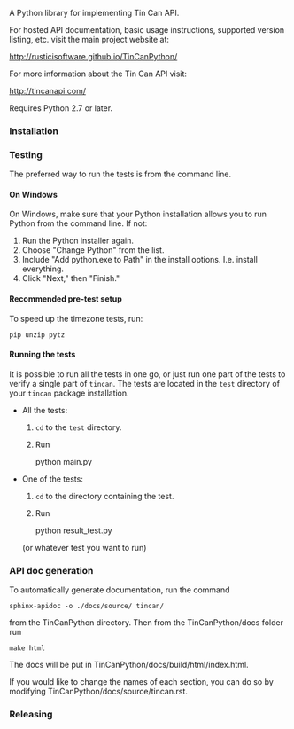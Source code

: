 A Python library for implementing Tin Can API.

For hosted API documentation, basic usage instructions, supported version listing, etc. visit the main project website at:

http://rusticisoftware.github.io/TinCanPython/

For more information about the Tin Can API visit:

http://tincanapi.com/

Requires Python 2.7 or later.

### Installation

### Testing
The preferred way to run the tests is from the command line. 

#### On Windows
On Windows, make sure that your Python installation allows you to run Python from the command line. If not:

1. Run the Python installer again.
2. Choose "Change Python" from the list.
3. Include "Add python.exe to Path" in the install options. I.e. install everything.
4. Click "Next," then "Finish."

#### Recommended pre-test setup
To speed up the timezone tests, run:

    pip unzip pytz

#### Running the tests
It is possible to run all the tests in one go, or just run one part of the tests to verify a single part of `tincan`. The tests are located in the `test` directory of your `tincan` package installation.

* All the tests:
    
    1. `cd` to the `test` directory.  
    2. Run
    
        python main.py

* One of the tests:
    
    1. `cd` to the directory containing the test.
    2. Run
    
        python result_test.py
    
    (or whatever test you want to run)

### API doc generation
To automatically generate documentation, run the command 

    sphinx-apidoc -o ./docs/source/ tincan/

from the TinCanPython directory. Then from the TinCanPython/docs folder run 

    make html

The docs will be put in TinCanPython/docs/build/html/index.html. 

If you would like to change the names of each section, you can do so by modifying TinCanPython/docs/source/tincan.rst.

### Releasing
